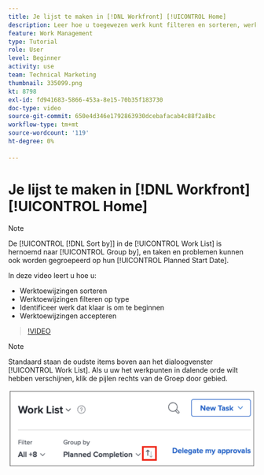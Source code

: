 ```yaml
---
title: Je lijst te maken in [!DNL Workfront] [!UICONTROL Home]
description: Leer hoe u toegewezen werk kunt filteren en sorteren, werk kunt identificeren dat klaar is om te starten en werktoewijzingen te accepteren in [!DNL  Workfront].
feature: Work Management
type: Tutorial
role: User
level: Beginner
activity: use
team: Technical Marketing
thumbnail: 335099.png
kt: 8798
exl-id: fd941683-5866-453a-8e15-70b35f183730
doc-type: video
source-git-commit: 650e4d346e1792863930dcebafacab4c88f2a8bc
workflow-type: tm+mt
source-wordcount: '119'
ht-degree: 0%

---
```


# Je lijst te maken in [!DNL Workfront] [!UICONTROL Home]

>[!NOTE]
>
>De [!UICONTROL [!DNL Sort by]] in de [!UICONTROL Work List] is hernoemd naar [!UICONTROL Group by], en taken en problemen kunnen ook worden gegroepeerd op hun [!UICONTROL Planned Start Date].

In deze video leert u hoe u:

* Werktoewijzingen sorteren
* Werktoewijzingen filteren op type
* Identificeer werk dat klaar is om te beginnen
* Werktoewijzingen accepteren

>[!VIDEO](https://video.tv.adobe.com/v/335099/?quality=12&learn=on)

>[!NOTE]
>
>Standaard staan de oudste items boven aan het dialoogvenster [!UICONTROL Work List]. Als u uw het werkpunten in dalende orde wilt hebben verschijnen, klik de pijlen rechts van de Groep door gebied.

![Afbeelding van een scherm waarop uw werklijst wordt weergegeven, gegroepeerd op vervaldatum.](assets/work-list-arrows.png)
